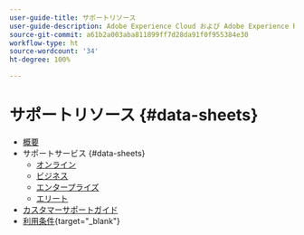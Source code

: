 ```yaml
---
user-guide-title: サポートリソース
user-guide-description: Adobe Experience Cloud および Adobe Experience Platform のサポートリソース。
source-git-commit: a61b2a003aba811899ff7d28da91f0f955384e30
workflow-type: ht
source-wordcount: '34'
ht-degree: 100%

---
```



# サポートリソース {#data-sheets}

+ [概要](overview.md)
+ サポートサービス {#data-sheets}
   + [オンライン](online.md)
   + [ビジネス](business.md)
   + [エンタープライズ](enterprise.md)
   + [エリート](elite.md)
+ [カスタマーサポートガイド](support-guide.md)
+ [利用条件](https://helpx.adobe.com/jp/support/programs/support-policies-terms-conditions.html){target=&quot;_blank&quot;}

<!--

Articles must be added to this TOC file in order to render.

Use this list format to specify links to articles and section headings that expand and collapse in the left rail of the user guide.

An article link CANNOT be used as a section heading.
-->
